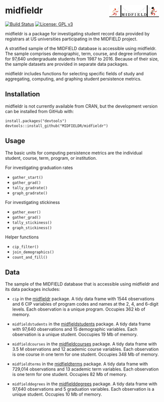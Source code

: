 
# midfieldr <a href="https://engineering.purdue.edu/MIDFIELD" target="blank"><img src="man/figures/midfieldcut.png" align="right"/></a>

<!-- [![CRAN_Status_Badge](http://www.r-pkg.org/badges/version/midfieldr)](http://cran.r-project.org/package=midfieldr)  -->

[![Build
Status](https://travis-ci.org/MIDFIELDR/midfieldr.svg?branch=master)](https://travis-ci.org/MIDFIELDR/midfieldr)
[![License: GPL
v3](man/figures/License-GPL-v3-blue.svg)](https://www.gnu.org/licenses/gpl-3.0)

midfieldr is a package for investigating student record data provided by
registrars at US universities participating in the MIDFIELD project.

A stratified sample of the MIDFIELD database is accessible using
midfieldr. The sample comprises demographic, term, course, and degree
information for 97,640 undergraduate students from 1987 to 2016. Because
of their size, the sample datasets are provided in separate data
packages.

midfieldr includes functions for selecting specific fields of study and
aggregating, computing, and graphing student persistence metrics.

## Installation

midfieldr is not currently available from CRAN, but the development
version can be installed from GitHub with:

    install.packages("devtools")
    devtools::install_github("MIDFIELDR/midfieldr")

## Usage

The basic units for computing persistence metrics are the individual
student, course, term, program, or institution.

For investigating graduation rates

  - `gather_start()`
  - `gather_grad()`
  - `tally_gradrate()`
  - `graph_gradrate()`

For investigating stickiness

  - `gather_ever()`
  - `gather_grad()`
  - `tally_stickiness()`
  - `graph_stickiness()`

Helper functions

  - `cip_filter()`
  - `join_demographics()`
  - `count_and_fill()`

## Data

The sample of the MIDFIELD database that is accessible using midfieldr
and its data packages includes:

  - `cip` in the [midfieldr](https://github.com/MIDFIELDR/midfieldr)
    package. A tidy data frame with 1544 observations and 6 CIP
    variables of program codes and names at the 2, 4, and 6-digit
    levels. Each observation is a unique program. Occupies 362 kb of
    memory.

  - `midfieldstudents` in the
    [midfieldstudents](https://github.com/MIDFIELDR/midfieldstudents)
    package. A tidy data frame with 97,640 observations and 15
    demographic variables. Each observation is a unique student.
    Ooccupies 19 Mb of memory.

  - `midfieldcourses` in the
    [midfieldcourses](https://github.com/MIDFIELDR/midfieldcourses)
    package. A tidy data frame with 3.5 M observations and 12 academic
    course variables. Each observation is one course in one term for one
    student. Occupies 348 Mb of memory.

  - `midfieldterms` in the
    [midfieldterms](https://github.com/MIDFIELDR/midfieldterms) package.
    A tidy data frame with 729,014 observations and 13 academic term
    variables. Each observation is one term for one student. Occupies 82
    Mb of memory.

  - `midfielddegrees` in the
    [midfielddegrees](https://github.com/MIDFIELDR/midfielddegrees)
    package. A tidy data frame with 97,640 observations and 5 graduation
    variables. Each observation is a unique student. Occupies 10 Mb of
    memory.
